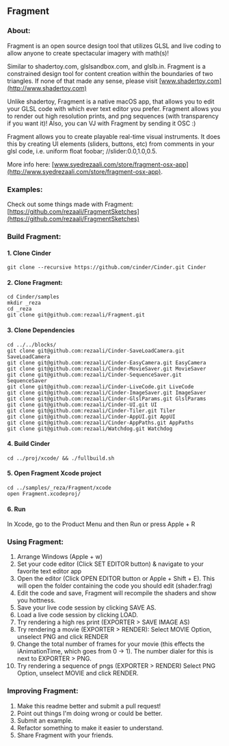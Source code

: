Fragment
--

### About:

Fragment is an open source design tool that utilizes GLSL and live coding to allow anyone to create spectacular imagery with math(s)!

Similar to shadertoy.com, glslsandbox.com, and glslb.in. Fragment is a constrained design tool for content creation within the boundaries of two triangles. If none of that made any sense, please visit [www.shadertoy.com](http://www.shadertoy.com)

Unlike shadertoy, Fragment is a native macOS app, that allows you to edit your GLSL code with which ever text editor you prefer. Fragment allows you to render out high resolution prints, and png sequences (with transparency if you want it)! Also, you can VJ with Fragment by sending it OSC :)

Fragment allows you to create playable real-time visual instruments. It does this by creating UI elements (sliders, buttons, etc) from comments in your glsl code, i.e. uniform float foobar; //slider:0.0,1.0,0.5.

More info here: [www.syedrezaali.com/store/fragment-osx-app](http://www.syedrezaali.com/store/fragment-osx-app).

### Examples:

Check out some things made with Fragment: [https://github.com/rezaali/FragmentSketches](https://github.com/rezaali/FragmentSketches)

### Build Fragment:

#### 1. Clone Cinder
```
git clone --recursive https://github.com/cinder/Cinder.git Cinder
```
#### 2. Clone Fragment:
```
cd Cinder/samples
mkdir _reza
cd _reza
git clone git@github.com:rezaali/Fragment.git
```

#### 3. Clone Dependencies
```
cd ../../blocks/
git clone git@github.com:rezaali/Cinder-SaveLoadCamera.git SaveLoadCamera
git clone git@github.com:rezaali/Cinder-EasyCamera.git EasyCamera
git clone git@github.com:rezaali/Cinder-MovieSaver.git MovieSaver
git clone git@github.com:rezaali/Cinder-SequenceSaver.git SequenceSaver
git clone git@github.com:rezaali/Cinder-LiveCode.git LiveCode
git clone git@github.com:rezaali/Cinder-ImageSaver.git ImageSaver
git clone git@github.com:rezaali/Cinder-GlslParams.git GlslParams
git clone git@github.com:rezaali/Cinder-UI.git UI
git clone git@github.com:rezaali/Cinder-Tiler.git Tiler
git clone git@github.com:rezaali/Cinder-AppUI.git AppUI
git clone git@github.com:rezaali/Cinder-AppPaths.git AppPaths
git clone git@github.com:rezaali/Watchdog.git Watchdog
```

#### 4. Build Cinder
```
cd ../proj/xcode/ && ./fullbuild.sh
```

#### 5. Open Fragment Xcode project
```
cd ../samples/_reza/Fragment/xcode
open Fragment.xcodeproj/
```

#### 6. Run
In Xcode, go to the Product Menu and then Run or press Apple + R


### Using Fragment:

1. Arrange Windows (Apple + w)
2. Set your code editor (Click SET EDITOR button) & navigate to your favorite text editor app
3. Open the editor (Click OPEN EDITOR button or Apple + Shift + E). This will open the folder containing the code you should edit (shader.frag)
4. Edit the code and save, Fragment will recompile the shaders and show you hottness.
5. Save your live code session by clicking SAVE AS.
6. Load a live code session by clicking LOAD.
7. Try rendering a high res print (EXPORTER > SAVE IMAGE AS)
8. Try rendering a movie (EXPORTER > RENDER): Select MOVIE Option, unselect PNG and click RENDER
9. Change the total number of frames for your movie (this effects the iAnimationTime, which goes from 0 -> 1). The number dialer for this is next to EXPORTER > PNG.
10. Try rendering a sequence of pngs (EXPORTER > RENDER) Select PNG Option, unselect MOVIE and click RENDER.

### Improving Fragment:

1. Make this readme better and submit a pull request!
2. Point out things I'm doing wrong or could be better.
3. Submit an example.
4. Refactor something to make it easier to understand.
5. Share Fragment with your friends.

